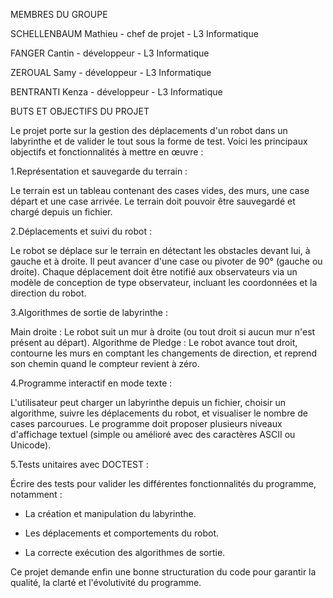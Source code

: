 MEMBRES DU GROUPE

SCHELLENBAUM Mathieu - chef de projet - L3 Informatique

FANGER Cantin - développeur - L3 Informatique

ZEROUAL Samy - développeur - L3 Informatique

BENTRANTI Kenza - développeur - L3 Informatique

BUTS ET OBJECTIFS DU PROJET

Le projet porte sur la gestion des déplacements d'un robot dans un labyrinthe et de valider le tout sous la forme de test.
Voici les principaux objectifs et fonctionnalités à mettre en œuvre :

1.Représentation et sauvegarde du terrain :

Le terrain est un tableau contenant des cases vides, des murs, une case départ et une case arrivée.
Le terrain doit pouvoir être sauvegardé et chargé depuis un fichier.

2.Déplacements et suivi du robot :

Le robot se déplace sur le terrain en détectant les obstacles devant lui, à gauche et à droite.
Il peut avancer d'une case ou pivoter de 90° (gauche ou droite).
Chaque déplacement doit être notifié aux observateurs via un modèle de conception de type observateur, incluant les coordonnées et la direction du robot.

3.Algorithmes de sortie de labyrinthe :

Main droite : Le robot suit un mur à droite (ou tout droit si aucun mur n'est présent au départ).
Algorithme de Pledge : Le robot avance tout droit, contourne les murs en comptant les changements de direction, et reprend son chemin quand le compteur revient à zéro.

4.Programme interactif en mode texte :

L'utilisateur peut charger un labyrinthe depuis un fichier, choisir un algorithme, suivre les déplacements du robot, et visualiser le nombre de cases parcourues.
Le programme doit proposer plusieurs niveaux d'affichage textuel (simple ou amélioré avec des caractères ASCII ou Unicode).

5.Tests unitaires avec DOCTEST :

Écrire des tests pour valider les différentes fonctionnalités du programme, notamment :

- La création et manipulation du labyrinthe.
  
- Les déplacements et comportements du robot.
  
- La correcte exécution des algorithmes de sortie.

  
Ce projet demande enfin une bonne structuration du code pour garantir la qualité, la clarté et l'évolutivité du programme.
